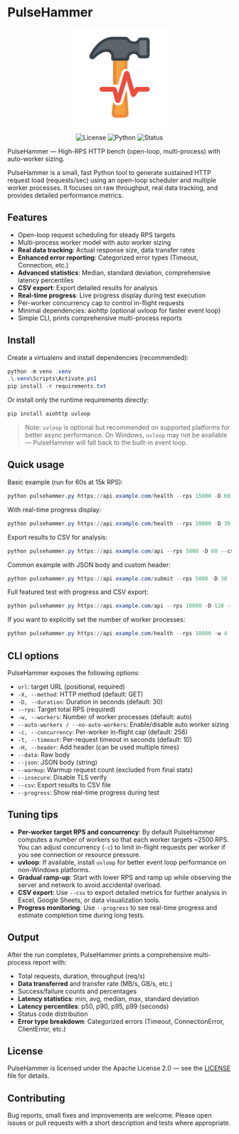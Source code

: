 # PulseHammer

<p align="center">
    <img src="logo.png" alt="PulseHammer" width="220" />
</p>

<p align="center">
	<img src="https://img.shields.io/badge/license-Apache%202.0-blue.svg" alt="License" />
	<img src="https://img.shields.io/badge/python-3.8%20|%203.9%20|%203.10-blue.svg" alt="Python" />
	<img src="https://img.shields.io/badge/status-Experimental-yellow.svg" alt="Status" />
</p>

PulseHammer — High-RPS HTTP bench (open-loop, multi-process) with auto-worker sizing.

PulseHammer is a small, fast Python tool to generate sustained HTTP request load (requests/sec) using an open-loop scheduler and multiple worker processes. It focuses on raw throughput, real data tracking, and provides detailed performance metrics.

## Features

- Open-loop request scheduling for steady RPS targets
- Multi-process worker model with auto worker sizing
- **Real data tracking**: Actual response size, data transfer rates
- **Enhanced error reporting**: Categorized error types (Timeout, Connection, etc.)
- **Advanced statistics**: Median, standard deviation, comprehensive latency percentiles
- **CSV export**: Export detailed results for analysis
- **Real-time progress**: Live progress display during test execution
- Per-worker concurrency cap to control in-flight requests
- Minimal dependencies: aiohttp (optional uvloop for faster event loop)
- Simple CLI, prints comprehensive multi-process reports

## Install

Create a virtualenv and install dependencies (recommended):

```powershell
python -m venv .venv
.\.venv\Scripts\Activate.ps1
pip install -r requirements.txt
```

Or install only the runtime requirements directly:

```powershell
pip install aiohttp uvloop
```

> Note: `uvloop` is optional but recommended on supported platforms for better async performance. On Windows, `uvloop` may not be available — PulseHammer will fall back to the built-in event loop.

## Quick usage

Basic example (run for 60s at 15k RPS):

```powershell
python pulsehammer.py https://api.example.com/health --rps 15000 -D 60 --auto-workers
```

With real-time progress display:

```powershell
python pulsehammer.py https://api.example.com/health --rps 10000 -D 30 --progress
```

Export results to CSV for analysis:

```powershell
python pulsehammer.py https://api.example.com/api --rps 5000 -D 60 --csv results.csv
```

Common example with JSON body and custom header:

```powershell
python pulsehammer.py https://api.example.com/submit --rps 5000 -D 30 -X POST --json '{"id":123}' -H "Authorization: Bearer TOKEN"
```

Full featured test with progress and CSV export:

```powershell
python pulsehammer.py https://api.example.com/api --rps 10000 -D 120 --progress --csv results.csv -H "Authorization: Bearer TOKEN"
```

If you want to explicitly set the number of worker processes:

```powershell
python pulsehammer.py https://api.example.com/health --rps 10000 -w 4
```

## CLI options

PulseHammer exposes the following options:

- `url`: target URL (positional, required)
- `-X, --method`: HTTP method (default: GET)
- `-D, --duration`: Duration in seconds (default: 30)
- `--rps`: Target total RPS (required)
- `-w, --workers`: Number of worker processes (default: auto)
- `--auto-workers / --no-auto-workers`: Enable/disable auto worker sizing
- `-c, --concurrency`: Per-worker in-flight cap (default: 256)
- `-t, --timeout`: Per-request timeout in seconds (default: 10)
- `-H, --header`: Add header (can be used multiple times)
- `--data`: Raw body
- `--json`: JSON body (string)
- `--warmup`: Warmup request count (excluded from final stats)
- `--insecure`: Disable TLS verify
- `--csv`: Export results to CSV file
- `--progress`: Show real-time progress during test

## Tuning tips

- **Per-worker target RPS and concurrency**: By default PulseHammer computes a number of workers so that each worker targets ~2500 RPS. You can adjust concurrency (`-c`) to limit in-flight requests per worker if you see connection or resource pressure.
- **uvloop**: If available, install `uvloop` for better event loop performance on non-Windows platforms.
- **Gradual ramp-up**: Start with lower RPS and ramp up while observing the server and network to avoid accidental overload.
- **CSV export**: Use `--csv` to export detailed metrics for further analysis in Excel, Google Sheets, or data visualization tools.
- **Progress monitoring**: Use `--progress` to see real-time progress and estimate completion time during long tests.

## Output

After the run completes, PulseHammer prints a comprehensive multi-process report with:

- Total requests, duration, throughput (req/s)
- **Data transferred** and transfer rate (MB/s, GB/s, etc.)
- Success/failure counts and percentages
- **Latency statistics**: min, avg, median, max, standard deviation
- **Latency percentiles**: p50, p90, p95, p99 (seconds)
- Status code distribution
- **Error type breakdown**: Categorized errors (Timeout, ConnectionError, ClientError, etc.)

## License

PulseHammer is licensed under the Apache License 2.0 — see the [LICENSE](LICENSE) file for details.

## Contributing

Bug reports, small fixes and improvements are welcome. Please open issues or pull requests with a short description and tests where appropriate.
